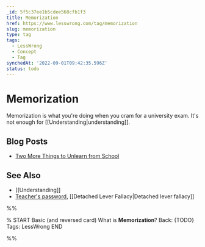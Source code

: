 ```yaml
---
_id: 5f5c37ee1b5cdee568cfb1f3
title: Memorization
href: https://www.lesswrong.com/tag/memorization
slug: memorization
type: tag
tags:
  - LessWrong
  - Concept
  - Tag
synchedAt: '2022-09-01T09:42:35.596Z'
status: todo
---
```


# Memorization

Memorization is what you're doing when you cram for a university exam. It's not enough for [[Understanding|understanding]].

## Blog Posts

- [Two More Things to Unlearn from School](http://lesswrong.com/lw/i2/two_more_things_to_unlearn_from_school/)

## See Also

- [[Understanding]]
- [Teacher's password](https://wiki.lesswrong.com/wiki/Teacher's_password), [[Detached Lever Fallacy|Detached lever fallacy]]


%%

% START
Basic (and reversed card)
What is **Memorization**?
Back: {TODO}
Tags: LessWrong
END
<!--ID: 1663156990750-->


%%
	
